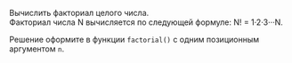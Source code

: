 Вычислить факториал целого числа.  
Факториал числа N вычисляется по следующей формуле: N! = 1·2·3···N.

Решение оформите в функции `factorial()` с одним позиционным аргументом `n`.
